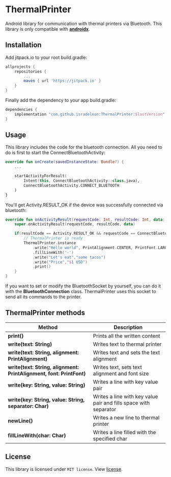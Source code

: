 # ThermalPrinter

Android library for communication with thermal printers via Bluetooth.
This library is only compatible with [**androidx**](https://developer.android.com/jetpack/androidx/).

## Installation

Add jitpack.io to your root build.gradle:
```gradle
allprojects {
    repositories {
        ...
        maven { url 'https://jitpack.io' }
    }
}
```

Finally add the dependency to your app build.gradle:
```gradle
dependencies {
    implementation "com.github.isradeleon:ThermalPrinter:$lastVersion"
}
```

## Usage
This library includes the code for the bluetooth connection. All you need to do is first to
start the ConnectBluetoothActivity:

```kotlin
override fun onCreate(savedInstanceState: Bundle?) {
    ...

    startActivityForResult(
        Intent(this, ConnectBluetoothActivity::class.java),
        ConnectBluetoothActivity.CONNECT_BLUETOOTH
    )
}
```

You'll get Activity.RESULT_OK if the device was successfully connected via bluetooth:

```kotlin
override fun onActivityResult(requestCode: Int, resultCode: Int, data: Intent?) {
    super.onActivityResult(requestCode, resultCode, data)

    if(resultCode == Activity.RESULT_OK && requestCode == ConnectBluetoothActivity.CONNECT_BLUETOOTH){
        // ThermalPrinter is ready
        ThermalPrinter.instance
            .write("Hello world", PrintAlignment.CENTER, PrintFont.LARGE)
            .fillLineWith('-')
            .write("Let's eat","some tacos")
            .write("Price","$1 USD")
            .print()
    }
}
```

If you want to set or modify the BluetoothSocket by yourself, you can do it with the **BluetoothConnection** class.
ThermalPrinter uses this socket to send all its commands to the printer.

## ThermalPrinter methods

| Method | Description |
|------------------------------------|--------------------------|
| **print()** | Prints all the written content |
| **write(text: String)** | Writes text to thermal printer |
| **write(text: String, alignment: PrintAlignment)** | Writes text and sets the text alignment |
| **write(text: String, alignment: PrintAlignment, font: PrintFont)** | Writes text, sets text alignment and font size |
| **write(key: String, value: String)** | Writes a line with key value pair |
| **write(key: String, value: String, separator: Char)** | Writes a line with key value pair and fills space with separator |
| **newLine()** | Writes a new line to thermal printer |
| **fillLineWith(char: Char)** | Writes a line filled with the specified char |

## License

This library is licensed under `MIT license`. View [license](LICENSE).